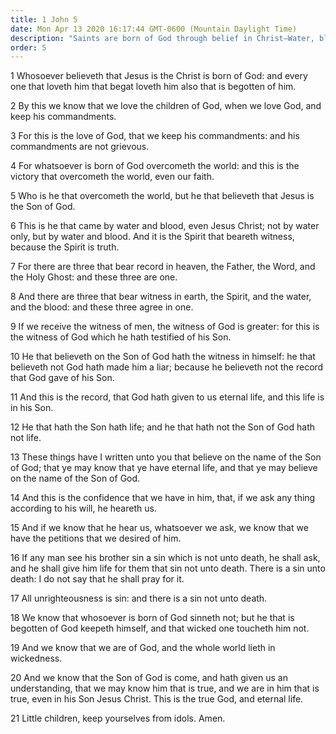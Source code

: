 ```yaml
---
title: 1 John 5
date: Mon Apr 13 2020 16:17:44 GMT-0600 (Mountain Daylight Time)
description: "Saints are born of God through belief in Christ—Water, blood, and the Spirit testify of Christ—Belief in Christ is required in order to gain eternal life."
order: 5
---
```


1 Whosoever believeth that Jesus is the Christ is born of God: and every one that loveth him that begat loveth him also that is begotten of him.

2 By this we know that we love the children of God, when we love God, and keep his commandments.

3 For this is the love of God, that we keep his commandments: and his commandments are not grievous.

4 For whatsoever is born of God overcometh the world: and this is the victory that overcometh the world, even our faith.

5 Who is he that overcometh the world, but he that believeth that Jesus is the Son of God.

6 This is he that came by water and blood, even Jesus Christ; not by water only, but by water and blood. And it is the Spirit that beareth witness, because the Spirit is truth.

7 For there are three that bear record in heaven, the Father, the Word, and the Holy Ghost: and these three are one.

8 And there are three that bear witness in earth, the Spirit, and the water, and the blood: and these three agree in one.

9 If we receive the witness of men, the witness of God is greater: for this is the witness of God which he hath testified of his Son.

10 He that believeth on the Son of God hath the witness in himself: he that believeth not God hath made him a liar; because he believeth not the record that God gave of his Son.

11 And this is the record, that God hath given to us eternal life, and this life is in his Son.

12 He that hath the Son hath life; and he that hath not the Son of God hath not life.

13 These things have I written unto you that believe on the name of the Son of God; that ye may know that ye have eternal life, and that ye may believe on the name of the Son of God.

14 And this is the confidence that we have in him, that, if we ask any thing according to his will, he heareth us.

15 And if we know that he hear us, whatsoever we ask, we know that we have the petitions that we desired of him.

16 If any man see his brother sin a sin which is not unto death, he shall ask, and he shall give him life for them that sin not unto death. There is a sin unto death: I do not say that he shall pray for it.

17 All unrighteousness is sin: and there is a sin not unto death.

18 We know that whosoever is born of God sinneth not; but he that is begotten of God keepeth himself, and that wicked one toucheth him not.

19 And we know that we are of God, and the whole world lieth in wickedness.

20 And we know that the Son of God is come, and hath given us an understanding, that we may know him that is true, and we are in him that is true, even in his Son Jesus Christ. This is the true God, and eternal life.

21 Little children, keep yourselves from idols. Amen.

